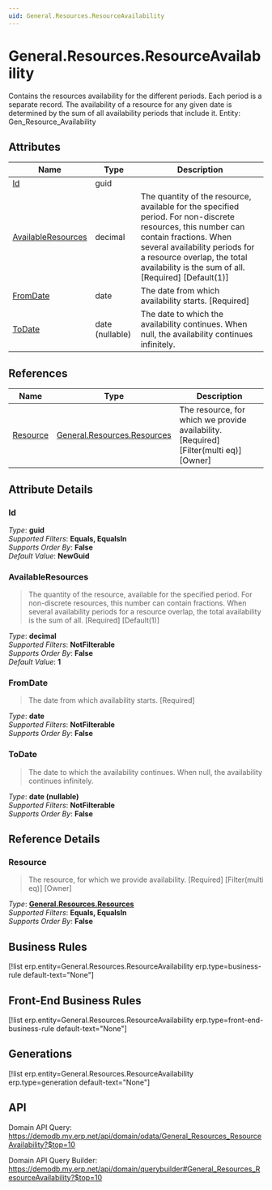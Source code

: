 ```yaml
---
uid: General.Resources.ResourceAvailability
---
```

# General.Resources.ResourceAvailability

Contains the resources availability for the different periods. Each period is a separate record. The availability of a resource for any given date is determined by the sum of all availability periods that include it. Entity: Gen_Resource_Availability

## Attributes

| Name | Type | Description |
| ---- | ---- | --- |
| [Id](General.Resources.ResourceAvailability.md#Id) | guid |  
| [AvailableResources](General.Resources.ResourceAvailability.md#AvailableResources) | decimal | The quantity of the resource, available for the specified period. For non-discrete resources, this number can contain fractions. When several availability periods for a resource overlap, the total availability is the sum of all. [Required] [Default(1)] 
| [FromDate](General.Resources.ResourceAvailability.md#FromDate) | date | The date from which availability starts. [Required] 
| [ToDate](General.Resources.ResourceAvailability.md#ToDate) | date (nullable) | The date to which the availability continues. When null, the availability continues infinitely. 

## References

| Name | Type | Description |
| ---- | ---- | --- |
| [Resource](General.Resources.ResourceAvailability.md#Resource) | [General.Resources.Resources](General.Resources.Resources.md) | The resource, for which we provide availability. [Required] [Filter(multi eq)] [Owner] |


## Attribute Details

### Id

_Type_: **guid**  
_Supported Filters_: **Equals, EqualsIn**  
_Supports Order By_: **False**  
_Default Value_: **NewGuid**  

### AvailableResources

> The quantity of the resource, available for the specified period. For non-discrete resources, this number can contain fractions. When several availability periods for a resource overlap, the total availability is the sum of all. [Required] [Default(1)]

_Type_: **decimal**  
_Supported Filters_: **NotFilterable**  
_Supports Order By_: **False**  
_Default Value_: **1**  

### FromDate

> The date from which availability starts. [Required]

_Type_: **date**  
_Supported Filters_: **NotFilterable**  
_Supports Order By_: **False**  

### ToDate

> The date to which the availability continues. When null, the availability continues infinitely.

_Type_: **date (nullable)**  
_Supported Filters_: **NotFilterable**  
_Supports Order By_: **False**  


## Reference Details

### Resource

> The resource, for which we provide availability. [Required] [Filter(multi eq)] [Owner]

_Type_: **[General.Resources.Resources](General.Resources.Resources.md)**  
_Supported Filters_: **Equals, EqualsIn**  
_Supports Order By_: **False**  



## Business Rules

[!list erp.entity=General.Resources.ResourceAvailability erp.type=business-rule default-text="None"]

## Front-End Business Rules

[!list erp.entity=General.Resources.ResourceAvailability erp.type=front-end-business-rule default-text="None"]

## Generations

[!list erp.entity=General.Resources.ResourceAvailability erp.type=generation default-text="None"]

## API

Domain API Query:
<https://demodb.my.erp.net/api/domain/odata/General_Resources_ResourceAvailability?$top=10>

Domain API Query Builder:
<https://demodb.my.erp.net/api/domain/querybuilder#General_Resources_ResourceAvailability?$top=10>

